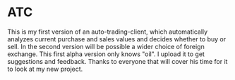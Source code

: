 ATC
===

This is my first version of an auto-trading-client, which automatically analyzes current purchase and sales values ​​and decides whether to buy or sell. In the second version will be possible a wider choice of foreign exchange. This first alpha version only knows "oil". I upload it to get suggestions and feedback. Thanks to everyone that will cover his time for it to look at my new project.

